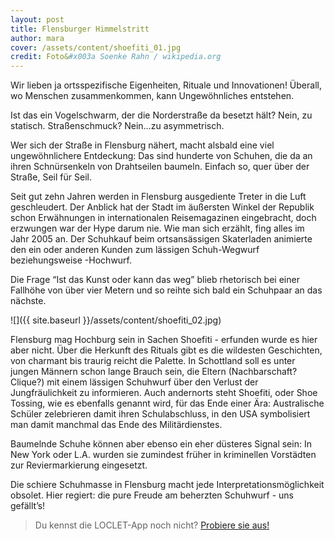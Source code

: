 ```yaml
---
layout: post
title: Flensburger Himmelstritt
author: mara
cover: /assets/content/shoefiti_01.jpg
credit: Foto&#x003a Soenke Rahn / wikipedia.org
---
```


Wir lieben ja ortsspezifische Eigenheiten, Rituale und Innovationen! Überall, wo Menschen zusammenkommen, kann 
Ungewöhnliches entstehen. 

Ist das ein Vogelschwarm, der die Norderstraße da besetzt hält? Nein, zu statisch. Straßenschmuck? Nein…zu asymmetrisch.

Wer sich der Straße in Flensburg nähert, macht alsbald eine viel ungewöhnlichere Entdeckung: Das sind hunderte von 
Schuhen, die da an ihren Schnürsenkeln von Drahtseilen baumeln. Einfach so, quer über der Straße, Seil für Seil.  

Seit gut zehn Jahren werden in Flensburg ausgediente Treter in die Luft geschleudert. Der Anblick hat der Stadt im 
äußersten Winkel der Republik schon Erwähnungen in internationalen Reisemagazinen eingebracht, doch erzwungen war der
Hype darum nie. Wie man sich erzählt, fing alles im Jahr 2005 an. Der Schuhkauf beim ortsansässigen Skaterladen 
animierte den ein oder anderen Kunden zum lässigen Schuh-Wegwurf beziehungsweise -Hochwurf.

Die Frage “Ist das Kunst oder kann das weg” blieb rhetorisch bei einer Fallhöhe von über vier Metern und so reihte 
sich bald ein Schuhpaar an das nächste. 

![]({{ site.baseurl }}/assets/content/shoefiti_02.jpg)

Flensburg mag Hochburg sein in Sachen Shoefiti - erfunden wurde es hier aber nicht. Über die Herkunft des Rituals 
gibt es die wildesten Geschichten, von charmant bis traurig reicht die Palette. In Schottland soll es unter jungen 
Männern schon lange Brauch sein, die Eltern (Nachbarschaft? Clique?) mit einem lässigen Schuhwurf über den Verlust 
der Jungfräulichkeit zu informieren. Auch andernorts steht Shoefiti, oder Shoe Tossing, wie es ebenfalls genannt 
wird, für das Ende einer Ära: Australische Schüler zelebrieren damit ihren Schulabschluss, in den USA symbolisiert 
man damit manchmal das Ende des Militärdienstes.

Baumelnde Schuhe können aber ebenso ein eher düsteres Signal sein: In New York oder L.A. wurden sie zumindest früher 
in kriminellen Vorstädten zur Reviermarkierung eingesetzt.

Die schiere Schuhmasse in Flensburg macht jede Interpretationsmöglichkeit obsolet. Hier regiert: die pure Freude am 
beherzten Schuhwurf - uns gefällt’s!

> Du kennst die LOCLET-App noch nicht? [Probiere sie aus!](https://app.adjust.com/9rxutr?fallback=http%3A%2F%2Fapp.loclet.com)